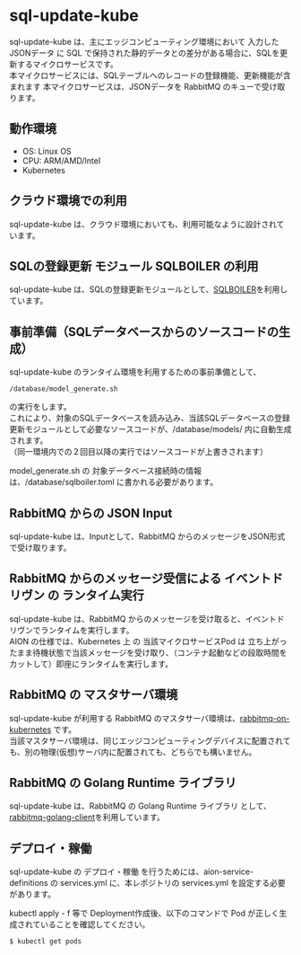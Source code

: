 # sql-update-kube  

sql-update-kube は、主にエッジコンピューティング環境において 入力した JSONデータ に SQL で保持された静的データとの差分がある場合に、SQLを更新するマイクロサービスです。  
本マイクロサービスには、SQLテーブルへのレコードの登録機能、更新機能が含まれます
本マイクロサービスは、JSONデータを RabbitMQ のキューで受け取ります。  

## 動作環境  

* OS: Linux OS  
* CPU: ARM/AMD/Intel  
* Kubernetes  

## クラウド環境での利用  
sql-update-kube は、クラウド環境においても、利用可能なように設計されています。  

## SQLの登録更新 モジュール SQLBOILER の利用
sql-update-kube は、SQLの登録更新モジュールとして、[SQLBOILER](https://github.com/volatiletech/sqlboiler)を利用しています。  

## 事前準備（SQLデータベースからのソースコードの生成）
sql-update-kube のランタイム環境を利用するための事前準備として、  

```
/database/model_generate.sh
```
  
の実行をします。  
これにより、対象のSQLデータベースを読み込み、当該SQLデータベースの登録更新モジュールとして必要なソースコードが、/database/models/ 内に自動生成されます。  
（同一環境内での２回目以降の実行ではソースコードが上書きされます）  

model_generate.sh の 対象データベース接続時の情報は、/database/sqlboiler.toml に書かれる必要があります。    

## RabbitMQ からの JSON Input

sql-update-kube は、Inputとして、RabbitMQ からのメッセージをJSON形式で受け取ります。 

## RabbitMQ からのメッセージ受信による イベントドリヴン の ランタイム実行

sql-update-kube は、RabbitMQ からのメッセージを受け取ると、イベントドリヴンでランタイムを実行します。  
AION の仕様では、Kubernetes 上 の 当該マイクロサービスPod は 立ち上がったまま待機状態で当該メッセージを受け取り、（コンテナ起動などの段取時間をカットして）即座にランタイムを実行します。　

## RabbitMQ の マスタサーバ環境

sql-update-kube が利用する RabbitMQ のマスタサーバ環境は、[rabbitmq-on-kubernetes](https://github.com/latonaio/rabbitmq-on-kubernetes) です。  
当該マスタサーバ環境は、同じエッジコンピューティングデバイスに配置されても、別の物理(仮想)サーバ内に配置されても、どちらでも構いません。

## RabbitMQ の Golang Runtime ライブラリ
sql-update-kube は、RabbitMQ の Golang Runtime ライブラリ として、[rabbitmq-golang-client](https://github.com/latonaio/rabbitmq-golang-client)を利用しています。

## デプロイ・稼働
sql-update-kube の デプロイ・稼働 を行うためには、aion-service-definitions の services.yml に、本レポジトリの services.yml を設定する必要があります。

kubectl apply - f 等で Deployment作成後、以下のコマンドで Pod が正しく生成されていることを確認してください。
```
$ kubectl get pods
```
